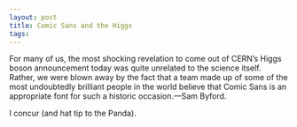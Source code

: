 ```yaml
---
layout: post
title: Comic Sans and the Higgs
tags: 
---
```

For many of us, the most shocking revelation to come out of CERN’s Higgs boson announcement today was quite unrelated to the science itself. Rather, we were blown away by the fact that a team made up of some of the most undoubtedly brilliant people in the world believe that Comic Sans is an appropriate font for such a historic occasion.—Sam Byford.

I concur (and hat tip to the Panda).
